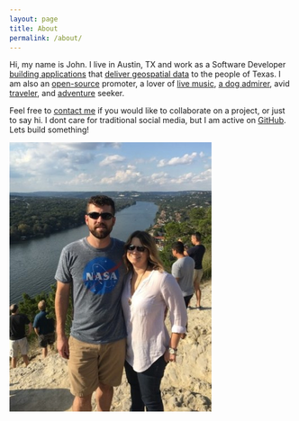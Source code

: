 ```yaml
---
layout: page
title: About
permalink: /about/
---
```


Hi, my name is John. I live in Austin, TX and work as a Software Developer [building applications](https://tnris.org/applications-and-utilities/) that [deliver geospatial data](https://data.tnris.org) to the people of Texas. I am also an [open-source](https://www.linuxmint.com/) promoter, a lover of [live music](https://www.austinchronicle.com/calendar/music/), [a dog admirer](assets/img/dog.jpg), avid [traveler](assets/img/travel.jpg), and [adventure](assets/img/adventure.jpg) seeker.

Feel free to [contact me](https://goo.gl/forms/5JCc7RdLgOQi4LBn2) if you would like to collaborate on a project, or just to say hi. I dont care for traditional social media, but I am active on [GitHub](https://github.com/jwhaney). Lets build something!

<img src="/assets/img/me.jpg">
